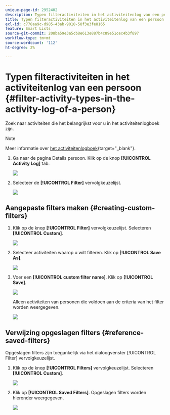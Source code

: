 ```yaml
---
unique-page-id: 2952402
description: Typen filteractiviteiten in het activiteitenlog van een persoon - Marketo-documenten - Productdocumentatie
title: Typen filteractiviteiten in het activiteitenlog van een persoon
exl-id: c778aa9c-d985-43ab-9018-58f3e3fe8165
feature: Smart Lists
source-git-commit: 208ba59e3a5cb8e613e887b4c89e51cec4b3f897
workflow-type: tm+mt
source-wordcount: '112'
ht-degree: 2%

---
```


# Typen filteractiviteiten in het activiteitenlog van een persoon {#filter-activity-types-in-the-activity-log-of-a-person}

Zoek naar activiteiten die het belangrijkst voor u in het activiteitenlogboek zijn.

>[!NOTE]
>
>Meer informatie over [het activiteitenlogboek](/help/marketo/product-docs/core-marketo-concepts/smart-lists-and-static-lists/managing-people-in-smart-lists/locate-the-activity-log-for-a-person.md){target="_blank"}.

1. Ga naar de pagina Details persoon. Klik op de knop **[!UICONTROL Activity Log]** tab.

   ![](assets/one.png)

1. Selecteer de **[!UICONTROL Filter]** vervolgkeuzelijst.

   ![](assets/two-3.png)

## Aangepaste filters maken {#creating-custom-filters}

1. Klik op de knop **[!UICONTROL Filter]** vervolgkeuzelijst. Selecteren **[!UICONTROL Custom]**.

   ![](assets/three-3.png)

1. Selecteer activiteiten waarop u wilt filteren. Klik op **[!UICONTROL Save As]**.

   ![](assets/image2015-4-27-22-3a55-3a43.png)

1. Voer een **[!UICONTROL custom filter name]**. Klik op **[!UICONTROL Save]**.

   ![](assets/five-1.png)

   Alleen activiteiten van personen die voldoen aan de criteria van het filter worden weergegeven.

   ![](assets/six-1.png)

## Verwijzing opgeslagen filters {#reference-saved-filters}

Opgeslagen filters zijn toegankelijk via het dialoogvenster [!UICONTROL Filter] vervolgkeuzelijst.

1. Klik op de knop **[!UICONTROL Filters]** vervolgkeuzelijst. Selecteren **[!UICONTROL Custom]**.

   ![](assets/seven-1.png)

1. Klik op **[!UICONTROL Saved Filters]**. Opgeslagen filters worden hieronder weergegeven.

   ![](assets/eight.png)

